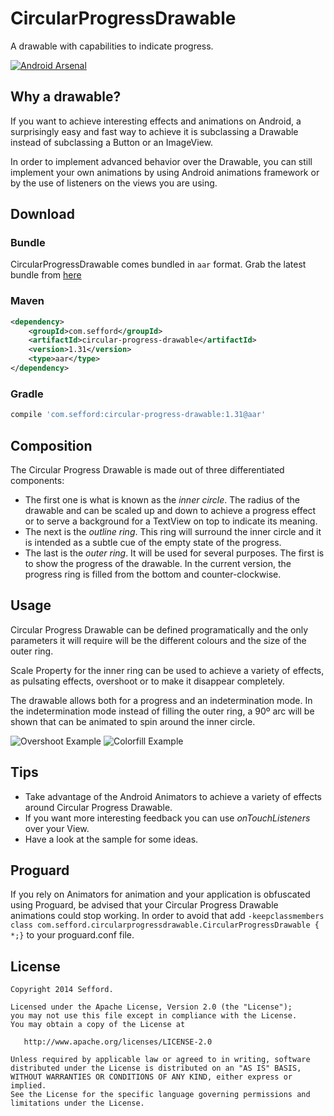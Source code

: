 CircularProgressDrawable
========================

A drawable with capabilities to indicate progress.

[![Android Arsenal](https://img.shields.io/badge/Android%20Arsenal-CircularProgressDrawable-brightgreen.svg?style=flat)](https://android-arsenal.com/details/1/1071)

Why a drawable?
---------------

If you want to achieve interesting effects and animations on Android, a surprisingly easy and fast
way to achieve it is subclassing a Drawable instead of subclassing a Button or an ImageView.

In order to implement advanced behavior over the Drawable, you can still implement your own animations
by using Android animations framework or by the use of listeners on the views you are using.

Download
--------

### Bundle

CircularProgressDrawable comes bundled in `aar` format. Grab the latest bundle from [here](http://search.maven.org/remotecontent?filepath=com/sefford/circular-progress-drawable/1.3/circular-progress-drawable-1.3.aar)

### Maven

```XML
<dependency>
    <groupId>com.sefford</groupId>
    <artifactId>circular-progress-drawable</artifactId>
    <version>1.31</version>
    <type>aar</type>
</dependency>
```

### Gradle 

```groovy
compile 'com.sefford:circular-progress-drawable:1.31@aar'
```

Composition
-----------

The Circular Progress Drawable is made out of three differentiated components:

* The first one is what is known as the *inner circle*. The radius of the drawable and can be scaled up and down to achieve a progress effect or to serve a background for a TextView on top to indicate its meaning. 
* The next is the *outline ring*. This ring will surround the inner circle and it is intended as
 a subtle cue of the empty state of the progress.
* The last is the *outer ring*. It will be used for several purposes. The first is to show the progress
of the drawable. In the current version, the progress ring is filled from the bottom and counter-clockwise.

Usage
-----
Circular Progress Drawable can be defined programatically and the only parameters it will require
will be the different colours and the size of the outer ring.

Scale Property for the inner ring can be used to achieve a variety of effects, as pulsating effects, overshoot
or to make it disappear completely.

The drawable allows both for a progress and an indetermination mode. In the indetermination mode
instead of filling the outer ring, a 90º arc will be shown that can be animated to spin around the
inner circle.

![Overshoot Example](overshoot.gif) ![Colorfill Example](colorfill.gif)

Tips
----

* Take advantage of the Android Animators to achieve a variety of effects around Circular Progress Drawable.
* If you want more interesting feedback you can use *onTouchListeners* over your View. 
* Have a look at the sample for some ideas.

Proguard
--------

If you rely on Animators for animation and your application is obfuscated using Proguard, be advised
that your Circular Progress Drawable animations could stop working. In order to avoid that add
`-keepclassmembers class com.sefford.circularprogressdrawable.CircularProgressDrawable { *;}`
to your proguard.conf file.

License
-------
    Copyright 2014 Sefford.

    Licensed under the Apache License, Version 2.0 (the "License");
    you may not use this file except in compliance with the License.
    You may obtain a copy of the License at

       http://www.apache.org/licenses/LICENSE-2.0

    Unless required by applicable law or agreed to in writing, software
    distributed under the License is distributed on an "AS IS" BASIS,
    WITHOUT WARRANTIES OR CONDITIONS OF ANY KIND, either express or implied.
    See the License for the specific language governing permissions and
    limitations under the License.




